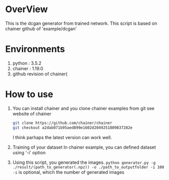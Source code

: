 # OverView
This is the dcgan generator from trained network.
This script is based on chainer github of 'example/dcgan'

# Environments
1. python : 3.5.2
2. chainer : 1.19.0
3. github revision of chainer(


# How to use
1. You can install chainer and you clone chainer examples from git
    see website of chainer

    ```bash
    git clone https://github.com/chainer/chainer
    git checkout a2dab071b95aed899e1602d2049251809837282e
    ```

    I think parhaps the latest version can work well.

2. Training of your dataset
    In chainer example, you can defined dataset using '-i' option

3. Using this script, you generated the images.
   `python generator.py -g ./result/(path_to_generator(.npz)) -o ./path_to_outputfolder -i 100`
   `-i` is optional, which the number of generated images
